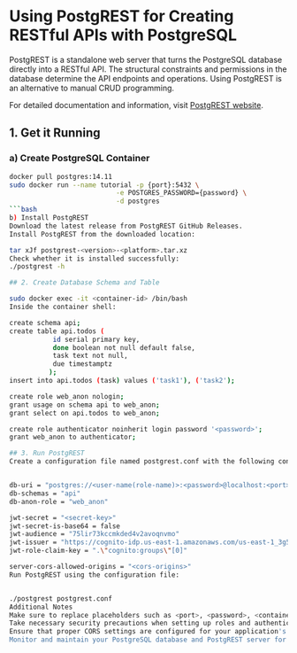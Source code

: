 # Using PostgREST for Creating RESTful APIs with PostgreSQL

PostgREST is a standalone web server that turns the PostgreSQL database directly into a RESTful API. The structural constraints and permissions in the database determine the API endpoints and operations. Using PostgREST is an alternative to manual CRUD programming.

For detailed documentation and information, visit [PostgREST website](https://postgrest.org/en/v12/index.html).

## 1. Get it Running

### a) Create PostgreSQL Container

```bash
docker pull postgres:14.11
sudo docker run --name tutorial -p {port}:5432 \
                           -e POSTGRES_PASSWORD={password} \
                           -d postgres
```bash
b) Install PostgREST
Download the latest release from PostgREST GitHub Releases.
Install PostgREST from the downloaded location:

tar xJf postgrest-<version>-<platform>.tar.xz
Check whether it is installed successfully:
./postgrest -h

## 2. Create Database Schema and Table

sudo docker exec -it <container-id> /bin/bash
Inside the container shell:

create schema api;
create table api.todos (
           id serial primary key,
           done boolean not null default false,
           task text not null,
           due timestamptz
          );
insert into api.todos (task) values ('task1'), ('task2');

create role web_anon nologin;
grant usage on schema api to web_anon;
grant select on api.todos to web_anon;

create role authenticator noinherit login password '<password>';
grant web_anon to authenticator;

## 3. Run PostgREST
Create a configuration file named postgrest.conf with the following content:


db-uri = "postgres://<user-name(role-name)>:<password>@localhost:<port>/<database-name>"
db-schemas = "api"
db-anon-role = "web_anon"

jwt-secret = "<secret-key>"
jwt-secret-is-base64 = false
jwt-audience = "75lir73kccmkded4v2avoqnvmo"
jwt-issuer = "https://cognito-idp.us-east-1.amazonaws.com/us-east-1_3g5LAO5c9"
jwt-role-claim-key = ".\"cognito:groups\"[0]"

server-cors-allowed-origins = "<cors-origins>"
Run PostgREST using the configuration file:


./postgrest postgrest.conf
Additional Notes
Make sure to replace placeholders such as <port>, <password>, <container-id>, <user-name(role-name)>, <database-name>, <secret-key>, <cors-origins>, etc. with your actual values.
Take necessary security precautions when setting up roles and authentication.
Ensure that proper CORS settings are configured for your application's needs.
Monitor and maintain your PostgreSQL database and PostgREST server for optimal performance and security.

